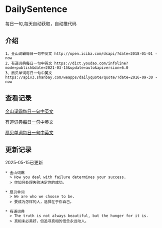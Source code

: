 # DailySentence

每日一句,每天自动获取，自动推代码

## 介绍

```
1、金山词霸每日一句中英文 http://open.iciba.com/dsapi/?date=2018-01-01 - now
2、有道词典每日一句中英文 https://dict.youdao.com/infoline?mode=publish&date=2021-03-15&update=auto&apiversion=6.0
3、扇贝单词每日一句中英文 https://apiv3.shanbay.com/weapps/dailyquote/quote/?date=2016-09-30 - now
```

## 查看记录

[金山词霸每日一句中英文](./data/iciba/)

[有道词典每日一句中英文](./data/youdao/)

[扇贝单词每日一句中英文](./data/shanbay/)

## 更新记录
2025-05-15已更新 
```
* 金山词霸
  > How you deal with failure determines your success.
  > 你如何处理失败决定你的成功。

* 扇贝单词
  > We are who we choose to be.
  > 要成为怎样的人，选择在于你自己。

* 有道词典
  > The truth is not always beautiful, but the hunger for it is.
  > 真相未必美好，但追寻真相的信念永远动人。

```
